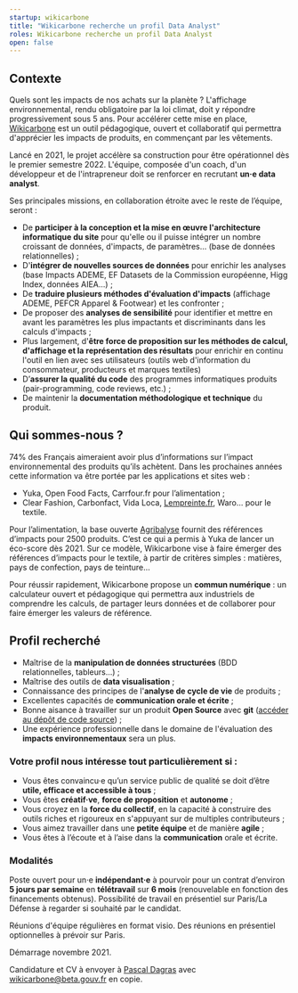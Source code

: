 ```yaml
---
startup: wikicarbone
title: "Wikicarbone recherche un profil Data Analyst"
roles: Wikicarbone recherche un profil Data Analyst
open: false
---
```


## Contexte

Quels sont les impacts de nos achats sur la planète ? L'affichage environnemental, rendu obligatoire par la loi climat, doit y répondre progressivement sous 5 ans. Pour accélérer cette mise en place, [Wikicarbone](https://wikicarbone.beta.gouv.fr/) est un outil pédagogique, ouvert et collaboratif qui permettra d'apprécier les impacts de produits, en commençant par les vêtements. 

Lancé en 2021, le projet accélère sa construction pour être opérationnel dès le premier semestre 2022. L'équipe, composée d'un coach, d'un développeur et de l'intrapreneur doit se renforcer en recrutant **un·e data analyst**.

Ses principales missions, en collaboration étroite avec le reste de l’équipe, seront :

- De **participer à la conception et la mise en œuvre l'architecture informatique du site** pour qu'elle ou il puisse intégrer un nombre croissant de données, d'impacts, de paramètres... (base de données relationnelles) ;
- D'**intégrer de nouvelles sources de données** pour enrichir les analyses (base Impacts ADEME, EF Datasets de la Commission européenne, Higg Index, données AIEA...) ;
- De **traduire plusieurs méthodes d'évaluation d'impacts** (affichage ADEME, PEFCR Apparel & Footwear) et les confronter ;
- De proposer des **analyses de sensibilité** pour identifier et mettre en avant les paramètres les plus impactants et discriminants dans les calculs d'impacts ;
- Plus largement, d'**être force de proposition sur les méthodes de calcul, d'affichage et la représentation des résultats** pour enrichir en continu l'outil en lien avec ses utilisateurs (outils web d'information du consommateur, producteurs et marques textiles)
- D’**assurer la qualité du code** des programmes informatiques produits (pair-programming, code reviews, etc.) ;
- De maintenir la **documentation méthodologique et technique** du produit.

## Qui sommes-nous ?

74% des Français aimeraient avoir plus d’informations sur l’impact environnemental des
produits qu’ils achètent. Dans les prochaines années cette information va être portée par
les applications et sites web :

- Yuka, Open Food Facts, Carrfour.fr pour l’alimentation ;
- Clear Fashion, Carbonfact, Vida Loca, [Lempreinte.fr](http://lempreinte.fr/), Waro… pour le textile.

Pour l’alimentation, la base ouverte [Agribalyse](https://agribalyse.ademe.fr/) fournit des références d’impacts pour
2500 produits. C’est ce qui a permis à Yuka de lancer un éco-score dès 2021.
Sur ce modèle, Wikicarbone vise à faire émerger des références d’impacts pour le
textile, à partir de critères simples : matières, pays de confection, pays de teinture…

Pour réussir rapidement, Wikicarbone propose un **commun numérique** : un calculateur ouvert
et pédagogique qui permettra aux industriels de comprendre les calculs, de partager
leurs données et de collaborer pour faire émerger les valeurs de référence.

## Profil recherché

- Maîtrise de la **manipulation de données structurées** (BDD relationnelles, tableurs...) ;
- Maîtrise des outils de **data visualisation** ;
- Connaissance des principes de l'**analyse de cycle de vie** de produits ;
- Excellentes capacités de **communication orale et écrite** ;
- Bonne aisance à travailler sur un produit **Open Source** avec **git** ([accéder au dépôt de code source](https://github.com/MTES-MCT/wikicarbone)) ;
- Une expérience professionnelle dans le domaine de l'évaluation des **impacts environnementaux** sera un plus.

### Votre profil nous intéresse tout particulièrement si :

- Vous êtes convaincu·e qu’un service public de qualité se doit d’être **utile, efficace et accessible à tous** ;
- Vous êtes **créatif·ve**, **force de proposition** et **autonome** ;
- Vous croyez en la **force du collectif**, en la capacité à construire des outils riches et rigoureux en s'appuyant sur de multiples contributeurs ;
- Vous aimez travailler dans une **petite équipe** et de manière **agile** ;
- Vous êtes à l’écoute et à l’aise dans la **communication** orale et écrite.

### Modalités

Poste ouvert pour un·e **indépendant·e** à pourvoir pour un contrat d’environ **5 jours par semaine** en **télétravail** sur **6 mois** (renouvelable en fonction des financements obtenus). Possibilité de travail en présentiel sur Paris/La Défense à regarder si souhaité par le candidat.

Réunions d'équipe régulières en format visio. Des réunions en présentiel optionnelles à prévoir sur Paris.

Démarrage novembre 2021.

Candidature et CV à envoyer à [Pascal Dagras](mailto:pascal.dagras@beta.gouv.fr) avec [wikicarbone@beta.gouv.fr](mailto:wikicarbone@beta.gouv.fr) en copie.
